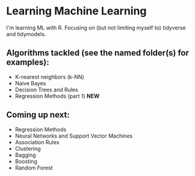 # Learning Machine Learning

I'm learning ML with R. Focusing on (but not limiting myself to) tidyverse and tidymodels.

## Algorithms tackled (see the named folder(s) for examples):
* K-nearest neighbors (k-NN)
* Naive Bayes
* Decision Trees and Rules
* Regression Methods (part 1) __NEW__

## Coming up next:
* Regression Methods
* Neural Networks and Support Vector Machines
* Association Rules
* Clustering
* Bagging
* Boosting
* Random Forest